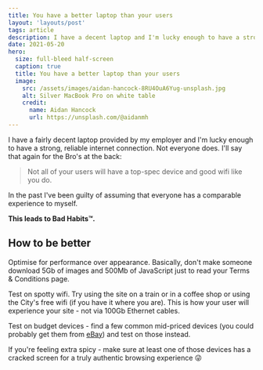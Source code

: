 ```yaml
---
title: You have a better laptop than your users
layout: 'layouts/post'
tags: article
description: I have a decent laptop and I'm lucky enough to have a strong, reliable internet connection. Not everyone does.
date: 2021-05-20
hero:
  size: full-bleed half-screen
  caption: true
  title: You have a better laptop than your users
  image:
    src: /assets/images/aidan-hancock-8RU4OuA6Yug-unsplash.jpg
    alt: Silver MacBook Pro on white table
    credit:
      name: Aidan Hancock
      url: https://unsplash.com/@aidanmh
---
```


I have a fairly decent laptop provided by my employer and I'm lucky enough to have a strong, reliable internet connection. Not everyone does. I'll say that again for the Bro's at the back: 

> Not all of your users will have a top-spec device and good wifi like you do.

In the past I've been guilty of assuming that everyone has a comparable experience to myself. 

**This leads to Bad Habits™️.**

## How to be better

Optimise for performance over appearance. Basically, don't make someone download 5Gb of images and 500Mb of JavaScript just to read your Terms & Conditions page.

Test on spotty wifi. Try using the site on a train or in a coffee shop or using the City's free wifi (if you have it where you are). This is how your user will experience your site - not via 100Gb Ethernet cables.

Test on budget devices - find a few common mid-priced devices (you could probably get them from [eBay](https://www.ebay.co.uk/sch/i.html?_from=R40&_trksid=p2334524.m570.l1313&_nkw=iphone+7&_sacat=0&LH_TitleDesc=0&_osacat=0&_odkw=iphone+7)) and test on those instead.

If you're feeling extra spicy - make sure at least one of those devices has a cracked screen for a truly authentic browsing experience 😜
